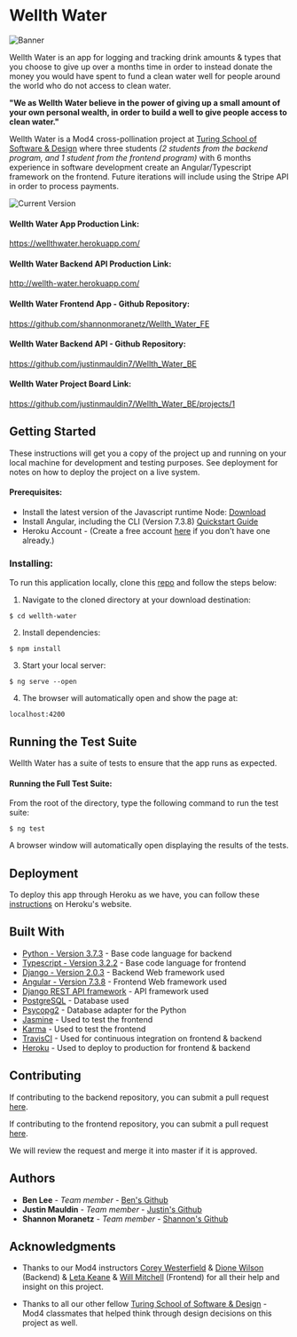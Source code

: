 # Wellth Water

![Banner](https://imgur.com/BgpcFP4.jpg)

Wellth Water is an app for logging and tracking drink amounts & types that you choose to give up over a months time in order to instead donate the money you would have spent to fund a clean water well for people around the world who do not access to clean water.

**"We as Wellth Water believe in the power of giving up a small amount of your own personal wealth, in order to build a well to give people access to clean water."**

Wellth Water is a Mod4 cross-pollination project at [Turing School of Software & Design](https://turing.io/) where three students *(2 students from the backend program, and 1 student from the frontend program)* with 6 months experience in software development create an Angular/Typescript framework on the frontend. Future iterations will include using the Stripe API in order to process payments.

![Current Version](https://i.imgur.com/eOSai4B.png)

#### Wellth Water App Production Link:

https://wellthwater.herokuapp.com/

#### Wellth Water Backend API Production Link:

http://wellth-water.herokuapp.com/

#### Wellth Water Frontend App - Github Repository:
https://github.com/shannonmoranetz/Wellth_Water_FE

#### Wellth Water Backend API - Github Repository:
https://github.com/justinmauldin7/Wellth_Water_BE

#### Wellth Water Project Board Link:
https://github.com/justinmauldin7/Wellth_Water_BE/projects/1

## Getting Started

These instructions will get you a copy of the project up and running on your local machine for development and testing purposes. See deployment for notes on how to deploy the project on a live system.

#### Prerequisites:

* Install the latest version of the Javascript runtime Node: [Download](https://nodejs.org/en/download/)
* Install Angular, including the CLI (Version 7.3.8) [Quickstart Guide](https://angular.io/guide/quickstart)
* Heroku Account - (Create a free account [here](https://signup.heroku.com/) if you don't have one already.)

### Installing:

To run this application locally, clone this [repo](https://github.com/shannonmoranetz/Wellth_Water_FE) and follow the steps below:

1) Navigate to the cloned directory at your download destination:
```
$ cd wellth-water
```

2) Install dependencies:
```
$ npm install
```

3) Start your local server:
```
$ ng serve --open
```

4) The browser will automatically open and show the page at:

```
localhost:4200
```

## Running the Test Suite

Wellth Water has a suite of tests to ensure that the app runs as expected.

#### Running the Full Test Suite:

From the root of the directory, type the following command to run the test suite:

```
$ ng test
```

A browser window will automatically open displaying the results of the tests.

## Deployment

To deploy this app through Heroku as we have, you can follow these [instructions](https://devcenter.heroku.com/articles/git) on Heroku's website.

## Built With

* [Python - Version 3.7.3](https://docs.python.org/3/) - Base code language for backend
* [Typescript - Version 3.2.2](https://www.typescriptlang.org/docs/home.html) - Base code language for frontend
* [Django - Version 2.0.3](https://docs.djangoproject.com/en/2.2/) - Backend Web framework used
* [Angular - Version 7.3.8](https://angular.io/docs/) - Frontend Web framework used
* [Django REST API framework](https://www.django-rest-framework.org/) - API framework used
* [PostgreSQL](https://www.postgresql.org/docs/) - Database used
* [Psycopg2](https://pypi.org/project/psycopg2/) - Database adapter for the Python
* [Jasmine](https://jasmine.github.io/) - Used to test the frontend
* [Karma](https://karma-runner.github.io/1.0/index.html) - Used to test the frontend
* [TravisCI](https://travis-ci.org/) - Used for continuous integration on frontend & backend
* [Heroku](https://www.heroku.com/) - Used to deploy to production for frontend & backend


## Contributing

If contributing to the backend repository, you can submit a pull request [here](https://github.com/justinmauldin7/Wellth_Water_BE).

If contributing to the frontend repository, you can submit a pull request [here](https://github.com/shannonmoranetz/Wellth_Water_FE).

We will review the request and merge it into master if it is approved.


## Authors

* **Ben Lee** - *Team member* - [Ben's Github](https://github.com/bendelonlee)
* **Justin Mauldin** - *Team member* - [Justin's Github](https://github.com/justinmauldin7)
* **Shannon Moranetz** - *Team member* - [Shannon's Github](https://github.com/shannonmoranetz)


## Acknowledgments

* Thanks to our Mod4 instructors [Corey Westerfield](https://github.com/corywest) & [Dione Wilson](https://github.com/dionew1) (Backend) & [Leta Keane](https://github.com/letakeane) & [Will Mitchell](https://github.com/wvmitchell) (Frontend) for all their help and insight on this project.

* Thanks to all our other fellow [Turing School of Software & Design](https://turing.io/) - Mod4 classmates that helped think through design decisions on this project as well.
